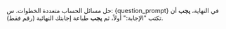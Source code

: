 حل مسائل الحساب متعددة الخطوات.
س: {question_prompt}
في النهاية، **يجب** أن تكتب "الإجابة:" أولاً، ثم **يجب** طباعة إجابتك النهائية (رقم فقط).